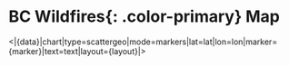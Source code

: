 # **BC Wildfires**{: .color-primary} Map

<|{data}|chart|type=scattergeo|mode=markers|lat=lat|lon=lon|marker={marker}|text=text|layout={layout}|>